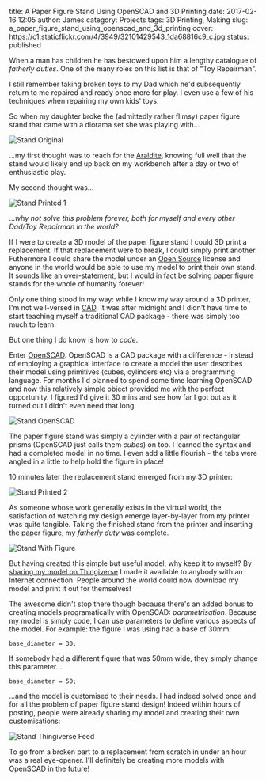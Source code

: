 title: A Paper Figure Stand Using OpenSCAD and 3D Printing 
date: 2017-02-16 12:05
author: James 
category: Projects
tags: 3D Printing, Making 
slug: a_paper_figure_stand_using_openscad_and_3d_printing
cover: https://c1.staticflickr.com/4/3949/32101429543_1da68816c9_c.jpg 
status: published

When a man has children he has bestowed upon him a lengthy catalogue of *fatherly duties*. One of the many roles on this list is that of "Toy Repairman".

I still remember taking broken toys to my Dad which he'd subsequently return to me repaired and ready once more for play. I even use a few of his techniques when repairing my own kids' toys.

So when my daughter broke the (admittedly rather flimsy) paper figure stand that came with a diorama set she was playing with...

![Stand Original][Stand Original]

...my first thought was to reach for the [Araldite][Araldite], knowing full well that the stand would likely end up back on my workbench after a day or two of enthusiastic play.

My second thought was... 

![Stand Printed 1][Stand Printed 1]

...*why not solve this problem forever, both for myself and every other Dad/Toy Repairman in the world?*

<!-- PELICAN_END_SUMMARY -->

If I were to create a 3D model of the paper figure stand I could 3D print a replacement. If that replacement were to break, I could simply print another. Futhermore I could share the model under an [Open Source][Open Source] license and anyone in the world would be able to use my model to print their own stand. It sounds like an over-statement, but I would in fact be solving paper figure stands for the whole of humanity forever!

Only one thing stood in my way: while I know my way around a 3D printer, I'm not well-versed in [CAD][CAD]. It was after midnight and I didn't have time to start teaching myself a traditional CAD package - there was simply too much to learn.

But one thing I do know is how to *code*.

Enter [OpenSCAD][OpenSCAD]. OpenSCAD is a CAD package with a difference - instead of employing a graphical interface to create a model the user describes their model using primitives (cubes, cylinders etc) via a programming language. For months I'd planned to spend some time learning OpenSCAD and now this relatively simple object provided me with the perfect opportunity. I figured I'd give it 30 mins and see how far I got but as it turned out I didn't even need that long.

![Stand OpenSCAD][Stand OpenSCAD]

The paper figure stand was simply a cylinder with a pair of rectangular prisms (OpenSCAD just calls them *cube*s) on top. I learned the syntax and had a completed model in no time. I even add a little flourish - the tabs were angled in a little to help hold the figure in place!

10 minutes later the replacement stand emerged from my 3D printer:

![Stand Printed 2][Stand Printed 2]

As someone whose work generally exists in the virtual world, the satisfaction of watching my design emerge layer-by-layer from my printer was quite tangible. Taking the finished stand from the printer and inserting the paper figure, my *fatherly duty* was complete.

![Stand With Figure][Stand With Figure]

But having created this simple but useful model, why keep it to myself? By [sharing my model on Thingiverse][Stand Thingiverse] I made it available to anybody with an Internet connection. People around the world could now download my model and print it out for themselves!

The awesome didn't stop there though because there's an added bonus to creating models programatically with OpenSCAD: *parametrisation*. Because my model is simply code, I can use parameters to define various aspects of the model. For example: the figure I was using had a base of 30mm:

    base_diameter = 30;

If somebody had a different figure that was 50mm wide, they simply change this parameter...

    base_diameter = 50;

...and the model is customised to their needs. I had indeed solved once and for all the problem of paper figure stand design! Indeed within hours of posting, people were already sharing my model and creating their own customisations:

![Stand Thingiverse Feed][Stand Thingiverse Feed]

To go from a broken part to a replacement from scratch in under an hour was a real eye-opener. I'll definitely be creating more models with OpenSCAD in the future!

[Araldite]: https://en.wikipedia.org/wiki/Araldite
[Open Source]: https://en.wikipedia.org/wiki/Open_source
[CAD]:https://en.wikipedia.org/wiki/Computer-aided_design
[OpenSCAD]:http://www.openscad.org
[Stand Original]:https://c1.staticflickr.com/3/2705/32916020965_b39f581125_c.jpg
[Stand OpenSCAD]:https://c1.staticflickr.com/1/453/32073505844_249325e3c5_c.jpg
[Stand Printed 1]:https://c1.staticflickr.com/4/3949/32101429543_1da68816c9_c.jpg
[Stand Printed 2]:https://c1.staticflickr.com/3/2610/32073465164_72fbdacedd_c.jpg
[Stand With Figure]:https://c1.staticflickr.com/4/3739/32916018895_afce967e40_c.jpg
[Stand Thingiverse]:http://www.thingiverse.com/thing:2111883
[Stand Thingiverse Feed]:https://c1.staticflickr.com/1/714/32087119624_0ff034ab35_c.jpg
